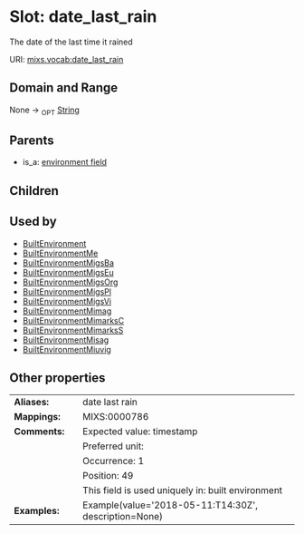 
# Slot: date_last_rain


The date of the last time it rained

URI: [mixs.vocab:date_last_rain](https://w3id.org/mixs/vocab/date_last_rain)


## Domain and Range

None ->  <sub>OPT</sub> [String](types/String.md)

## Parents

 *  is_a: [environment field](environment_field.md)

## Children


## Used by

 * [BuiltEnvironment](BuiltEnvironment.md)
 * [BuiltEnvironmentMe](BuiltEnvironmentMe.md)
 * [BuiltEnvironmentMigsBa](BuiltEnvironmentMigsBa.md)
 * [BuiltEnvironmentMigsEu](BuiltEnvironmentMigsEu.md)
 * [BuiltEnvironmentMigsOrg](BuiltEnvironmentMigsOrg.md)
 * [BuiltEnvironmentMigsPl](BuiltEnvironmentMigsPl.md)
 * [BuiltEnvironmentMigsVi](BuiltEnvironmentMigsVi.md)
 * [BuiltEnvironmentMimag](BuiltEnvironmentMimag.md)
 * [BuiltEnvironmentMimarksC](BuiltEnvironmentMimarksC.md)
 * [BuiltEnvironmentMimarksS](BuiltEnvironmentMimarksS.md)
 * [BuiltEnvironmentMisag](BuiltEnvironmentMisag.md)
 * [BuiltEnvironmentMiuvig](BuiltEnvironmentMiuvig.md)

## Other properties

|  |  |  |
| --- | --- | --- |
| **Aliases:** | | date last rain |
| **Mappings:** | | MIXS:0000786 |
| **Comments:** | | Expected value: timestamp |
|  | | Preferred unit:  |
|  | | Occurrence: 1 |
|  | | Position: 49 |
|  | | This field is used uniquely in: built environment |
| **Examples:** | | Example(value='2018-05-11:T14:30Z', description=None) |

